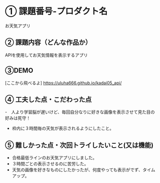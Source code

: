 # ① 課題番号-プロダクト名

お天気アプリ

## ② 課題内容（どんな作品か）
APIを使用してお天気情報を表示するアプリ
  
## ③DEMO
[ここから飛べるよ]
https://uluha666.github.io/kadai05_api/

## ④ 工夫した点・こだわった点

-　人より学習脳が遅いけど、毎回自分なりに好きな画像を表示させて見た目の好みは死守！
- 枠内に３時間毎の天気が表示されるようにしたこと。
  
## ⑤ 難しかった点・次回トライしたいこと(又は機能)

- 合格最低ラインのお天気アプリにしました。
- ３時間ごとの表示させるのに苦労した。
- 天気の画像を好きなものにしたかったが、何度やっても表示がでず、タイムアップ。
